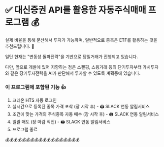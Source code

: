 # :white_check_mark: 대신증권 API를 활용한 자동주식매매 프로그램 :moneybag:

실제 비율을 통해 분산해서 투자가 가능하며, 일반적으로 종목은 ETF를 활용하는 것을 추천드립니다. :pray:

일단 현재는 "변동성 돌파전략"을 기반으로 당일거래가 진행되고 있습니다.

다만, 앞으로 개발에 있어 지향하는 점은 스캘핑, 스윙거래 등의 단기투자부터 가치투자와 같은 장기투자전략을 AI가 판단해서 투자할 수 있도록 계획중에 있습니다.

### 이 프로그램에 포함된 기능 :+1:
1. 크레온 HTS 자동 로그인
2. 실시간으로 등록된 종목 가격 포착 (장 시작 후) - :printer: SLACK 연동 알림서비스
3. 조건에 맞는 가격의 주식종목 자동 매수 (장 시작 후) - :printer: SLACK 연동 알림서비스
4. 일괄 매도 (장 마감 직전) - :printer: SLACK 연동 알림서비스
5. 프로그램 종료

:moneybag::moneybag::moneybag::moneybag::moneybag::moneybag::moneybag::moneybag::moneybag::moneybag::moneybag::moneybag::moneybag::moneybag::moneybag::moneybag::moneybag::moneybag:

